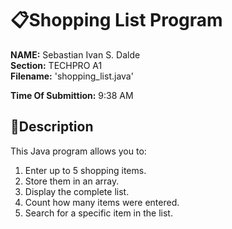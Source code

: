 # 📋Shopping List Program 

**NAME:** Sebastian Ivan S. Dalde  
**Section:** TECHPRO A1  
**Filename:** 'shopping_list.java'

**Time Of Submittion:** 9:38 AM

## 📓Description 
This Java program allows you to:
1. Enter up to 5 shopping items.
2. Store them in an array.
3. Display the complete list.
4. Count how many items were entered.
5. Search for a specific item in the list.
